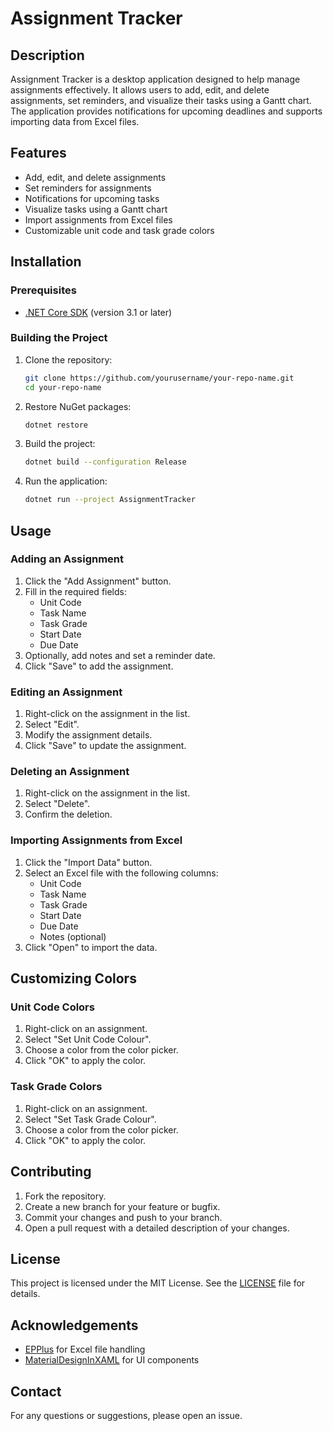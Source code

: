 # Assignment Tracker

## Description

Assignment Tracker is a desktop application designed to help manage assignments effectively. It allows users to add, edit, and delete assignments, set reminders, and visualize their tasks using a Gantt chart. The application provides notifications for upcoming deadlines and supports importing data from Excel files.

## Features

- Add, edit, and delete assignments
- Set reminders for assignments
- Notifications for upcoming tasks
- Visualize tasks using a Gantt chart
- Import assignments from Excel files
- Customizable unit code and task grade colors

## Installation

### Prerequisites

- [.NET Core SDK](https://dotnet.microsoft.com/download) (version 3.1 or later)

### Building the Project

1. Clone the repository:

    ```sh
    git clone https://github.com/yourusername/your-repo-name.git
    cd your-repo-name
    ```

2. Restore NuGet packages:

    ```sh
    dotnet restore
    ```

3. Build the project:

    ```sh
    dotnet build --configuration Release
    ```

4. Run the application:

    ```sh
    dotnet run --project AssignmentTracker
    ```

## Usage

### Adding an Assignment

1. Click the "Add Assignment" button.
2. Fill in the required fields:
    - Unit Code
    - Task Name
    - Task Grade
    - Start Date
    - Due Date
3. Optionally, add notes and set a reminder date.
4. Click "Save" to add the assignment.

### Editing an Assignment

1. Right-click on the assignment in the list.
2. Select "Edit".
3. Modify the assignment details.
4. Click "Save" to update the assignment.

### Deleting an Assignment

1. Right-click on the assignment in the list.
2. Select "Delete".
3. Confirm the deletion.

### Importing Assignments from Excel

1. Click the "Import Data" button.
2. Select an Excel file with the following columns:
    - Unit Code
    - Task Name
    - Task Grade
    - Start Date
    - Due Date
    - Notes (optional)
3. Click "Open" to import the data.

## Customizing Colors

### Unit Code Colors

1. Right-click on an assignment.
2. Select "Set Unit Code Colour".
3. Choose a color from the color picker.
4. Click "OK" to apply the color.

### Task Grade Colors

1. Right-click on an assignment.
2. Select "Set Task Grade Colour".
3. Choose a color from the color picker.
4. Click "OK" to apply the color.

## Contributing

1. Fork the repository.
2. Create a new branch for your feature or bugfix.
3. Commit your changes and push to your branch.
4. Open a pull request with a detailed description of your changes.

## License

This project is licensed under the MIT License. See the [LICENSE](LICENSE) file for details.

## Acknowledgements

- [EPPlus](https://github.com/EPPlusSoftware/EPPlus) for Excel file handling
- [MaterialDesignInXAML](https://github.com/MaterialDesignInXAML/MaterialDesignInXamlToolkit) for UI components

## Contact

For any questions or suggestions, please open an issue.

